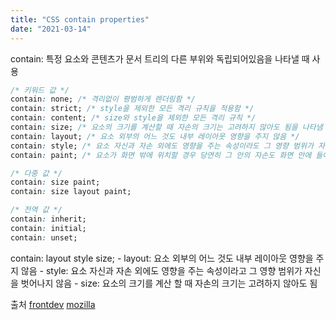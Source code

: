 ```yaml
---
title: "CSS contain properties"
date: "2021-03-14"
---
```


contain: 특정 요소와 콘텐츠가 문서 트리의 다른 부위와 독립되어있음을 나타낼 때 사용

```css
/* 키워드 값 */
contain: none; /* 격리없이 평범하게 렌더링함 */
contain: strict; /* style을 제외한 모든 격리 규칙을 적용함 */
contain: content; /* size와 style을 제외한 모든 격리 규칙 */
contain: size; /* 요소의 크기를 계산할 때 자손의 크기는 고려하지 않아도 됨을 나타냄 */
contain: layout; /* 요소 외부의 어느 것도 내부 레이아웃 영향을 주지 않음 */
contain: style; /* 요소 자신과 자손 외에도 영향을 주는 속성이라도 그 영향 범위가 자신을 벗어나지 않음 */
contain: paint; /* 요소가 화면 밖에 위치할 경우 당연히 그 안의 자손도 화면 안에 들어오지 않을 것이므로 브라우저는 그 안 요소 고려하지 않음 */

/* 다중 값 */
contain: size paint;
contain: size layout paint;

/* 전역 값 */
contain: inherit;
contain: initial;
contain: unset;
```

contain: layout style size; - layout: 요소 외부의 어느 것도 내부 레이아웃 영향을 주지 않음 - style: 요소 자신과 자손 외에도 영향을 주는 속성이라고 그 영향 범위가 자신을 벗어나지 않음 - size: 요소의 크기를 계산 할 때 자손의 크기는 고려하지 않아도 됨

출처
[frontdev](https://frontdev.tistory.com/entry/CSS-Contain-%EC%86%8D%EC%84%B1%EC%97%90-%EB%8C%80%ED%95%98%EC%97%AC)
[mozilla](https://developer.mozilla.org/en-US/docs/Web/CSS/contain)
